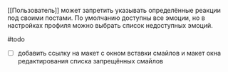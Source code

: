 [[Пользователь]] может запретить указывать определённые реакции под своими постами. По умолчанию доступны все эмоции, но в настройках профиля можно выбрать список недоступных эмоций.

#todo 
- [  ] добавить ссылку на макет с окном вставки смайлов и макет окна редактирования списка запрещённых смайлов